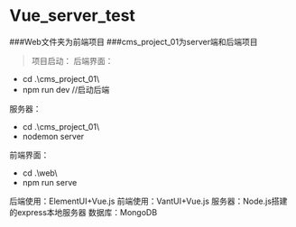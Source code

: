 # Vue_server_test
###Web文件夹为前端项目
###cms_project_01为server端和后端项目

> 项目启动：
后端界面：
- cd .\cms_project_01\ 
- npm run dev //启动后端

服务器：
- cd .\cms_project_01\ 
- nodemon server

前端界面：
- cd .\web\
- npm run serve

后端使用：ElementUI+Vue.js
前端使用：VantUI+Vue.js
服务器：Node.js搭建的express本地服务器
数据库：MongoDB
